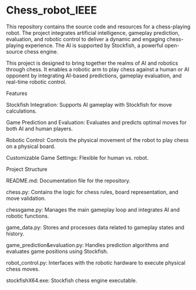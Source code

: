 # Chess_robot_IEEE
This repository contains the source code and resources for a chess-playing robot. The project integrates artificial intelligence, gameplay prediction, evaluation, and robotic control to deliver a dynamic and engaging chess-playing experience. The AI is supported by Stockfish, a powerful open-source chess engine.

This project is designed to bring together the realms of AI and robotics through chess. It enables a robotic arm to play chess against a human or AI opponent by integrating AI-based predictions, gameplay evaluation, and real-time robotic control.

Features

Stockfish Integration: Supports AI gameplay with Stockfish for move calculations.

Game Prediction and Evaluation: Evaluates and predicts optimal moves for both AI and human players.

Robotic Control: Controls the physical movement of the robot to play chess on a physical board.

Customizable Game Settings: Flexible for human vs. robot.

Project Structure

README.md: Documentation file for the repository.

chess.py: Contains the logic for chess rules, board representation, and move validation.

chessgame.py: Manages the main gameplay loop and integrates AI and robotic functions.

game_data.py: Stores and processes data related to gameplay states and history.

game_prediction&evaluation.py: Handles prediction algorithms and evaluates game positions using Stockfish.

robot_control.py: Interfaces with the robotic hardware to execute physical chess moves.

stockfishX64.exe: Stockfish chess engine executable.
